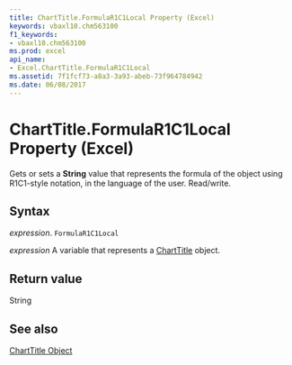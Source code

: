 ```yaml
---
title: ChartTitle.FormulaR1C1Local Property (Excel)
keywords: vbaxl10.chm563100
f1_keywords:
- vbaxl10.chm563100
ms.prod: excel
api_name:
- Excel.ChartTitle.FormulaR1C1Local
ms.assetid: 7f1fcf73-a8a3-3a93-abeb-73f964784942
ms.date: 06/08/2017
---
```



# ChartTitle.FormulaR1C1Local Property (Excel)

Gets or sets a  **String** value that represents the formula of the object using R1C1-style notation, in the language of the user. Read/write.


## Syntax

 _expression_. `FormulaR1C1Local`

 _expression_ A variable that represents a [ChartTitle](Excel.ChartTitle-graph-property.md) object.


## Return value

String


## See also


[ChartTitle Object](Excel.ChartTitle(object).md)

